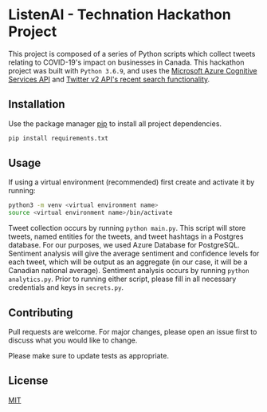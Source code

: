 # ListenAI - Technation Hackathon Project

This project is composed of a series of Python scripts which collect tweets relating to COVID-19's impact on businesses in Canada. This hackathon project was built with `Python 3.6.9`, and uses the [Microsoft Azure Cognitive Services API](https://docs.microsoft.com/en-us/python/api/overview/azure/cognitive-services?view=azure-python) and [Twitter v2 API's recent search functionality](https://developer.twitter.com/en/docs/twitter-api/tweets/search/api-reference/get-tweets-search-recent).

## Installation

Use the package manager [pip](https://pip.pypa.io/en/stable/) to install all project dependencies.

```bash
pip install requirements.txt
```

## Usage
If using a virtual environment (recommended) first create and activate it by running:
```bash
python3 -m venv <virtual environment name>
source <virtual environment name>/bin/activate
```

Tweet collection occurs by running `python main.py`. This script will store tweets, named entities for the tweets, and tweet hashtags in a Postgres database. For our purposes, we used Azure Database for PostgreSQL. Sentiment analysis will give the average sentiment and confidence levels for each tweet, which will be output as an aggregate (in our case, it will be a Canadian national average). Sentiment analysis occurs by running `python analytics.py`. Prior to running either script, please fill in all necessary credentials and keys in `secrets.py`.

## Contributing
Pull requests are welcome. For major changes, please open an issue first to discuss what you would like to change.

Please make sure to update tests as appropriate.

## License
[MIT](https://choosealicense.com/licenses/mit/)

